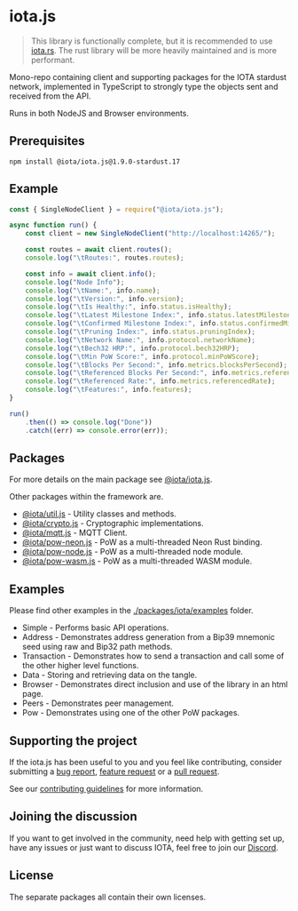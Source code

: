 # iota.js

> This library is functionally complete, but it is recommended to use [iota.rs](https://github.com/iotaledger/iota.rs). The rust library will be more heavily maintained and is more performant.

Mono-repo containing client and supporting packages for the IOTA stardust network, implemented in TypeScript to strongly type the objects sent and received from the API.

Runs in both NodeJS and Browser environments.

## Prerequisites

```shell
npm install @iota/iota.js@1.9.0-stardust.17
```

## Example

```js
const { SingleNodeClient } = require("@iota/iota.js");

async function run() {
    const client = new SingleNodeClient("http://localhost:14265/");

    const routes = await client.routes();
    console.log("\tRoutes:", routes.routes);

    const info = await client.info();
    console.log("Node Info");
    console.log("\tName:", info.name);
    console.log("\tVersion:", info.version);
    console.log("\tIs Healthy:", info.status.isHealthy);
    console.log("\tLatest Milestone Index:", info.status.latestMilestoneIndex);
    console.log("\tConfirmed Milestone Index:", info.status.confirmedMilestoneIndex);
    console.log("\tPruning Index:", info.status.pruningIndex);
    console.log("\tNetwork Name:", info.protocol.networkName);
    console.log("\tBech32 HRP:", info.protocol.bech32HRP);
    console.log("\tMin PoW Score:", info.protocol.minPoWScore);
    console.log("\tBlocks Per Second:", info.metrics.blocksPerSecond);
    console.log("\tReferenced Blocks Per Second:", info.metrics.referencedBlocksPerSecond);
    console.log("\tReferenced Rate:", info.metrics.referencedRate);
    console.log("\tFeatures:", info.features);
}

run()
    .then(() => console.log("Done"))
    .catch((err) => console.error(err));
```

## Packages

For more details on the main package see [@iota/iota.js](./packages/iota/README.md).

Other packages within the framework are.

* [@iota/util.js](./packages/util/README.md) - Utility classes and methods.
* [@iota/crypto.js](./packages/crypto/README.md) - Cryptographic implementations.
* [@iota/mqtt.js](./packages/mqtt/README.md) - MQTT Client.
* [@iota/pow-neon.js](./packages/pow-neon/README.md) - PoW as a multi-threaded Neon Rust binding.
* [@iota/pow-node.js](./packages/pow-node/README.md) - PoW as a multi-threaded node module.
* [@iota/pow-wasm.js](./packages/pow-wasm/README.md) - PoW as a multi-threaded WASM module.

## Examples

Please find other examples in the [./packages/iota/examples](./packages/iota/examples) folder.

* Simple - Performs basic API operations.
* Address - Demonstrates address generation from a Bip39 mnemonic seed using raw and Bip32 path methods.
* Transaction - Demonstrates how to send a transaction and call some of the other higher level functions.
* Data - Storing and retrieving data on the tangle.
* Browser - Demonstrates direct inclusion and use of the library in an html page.
* Peers - Demonstrates peer management.
* Pow - Demonstrates using one of the other PoW packages.

## Supporting the project

If the iota.js has been useful to you and you feel like contributing, consider submitting a [bug report](https://github.com/iotaledger/iota.js/issues/new), [feature request](https://github.com/iotaledger/iota.js/issues/new) or a [pull request](https://github.com/iotaledger/iota.js/pulls/).

See our [contributing guidelines](.github/CONTRIBUTING.md) for more information.

## Joining the discussion

If you want to get involved in the community, need help with getting set up, have any issues or just want to discuss IOTA, feel free to join our [Discord](https://discord.iota.org/).

## License

The separate packages all contain their own licenses.
